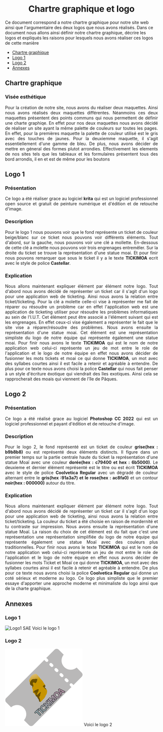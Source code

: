 ﻿# <center>Chartre graphique et logo</center>

Ce document correspond a notre chartre graphique pour notre site web ainsi que l'argumentaire des deux logos que nous avons réalisés. Dans ce document nous allons ainsi définir notre chartre graphique, décrire les logos et expliqués les raisons pour lesquels nous avons réaliser ces logos de cette manière

 - [Chartre graphique](#chartre-graphique)
 - [Logo 1](#logo-1)
 - [Logo 2](#logo-2)
 - [Annexes](#annexes)
## Chartre graphique 

### Visée esthétique
<div align=justify>Pour la création de notre site, nous avons du réaliser deux maquettes. Ainsi nous avons réalisés deux maquettes différentes. Néanmoins ces deux maquettes présentent des points communs qui nous permettent de définir une charte graphiqe. En effet pour nos deux maquettes nous avons décidé de réaliser un site ayant la même palette de couleurs sur toutes les pages. En effet, pour la premières maquette la palette de couleur utilisé est le gris avec des touches de jaunes. Pour la deuxiemme maquette, il s'agit essentiellement d'une gamme de bleu. De plus, nous avons décider de mettre en géneral des formes plutot arrondies. Effectivement les elements de nos sites tels que les tableaux et les formulaires présentent tous des bord arrondis, il en et est de même pour les boutons</div>

## Logo 1
### Présentation 

<div align=justify>Ce logo a été réaliser grace au logiciel <strong>krita</strong> qui est un logiciel professionnel open source et gratuit de peinture numérique et d'édition et de retouche d'image.</div>

### Description
<div align=justify>Pour le logo 1 nous pouvons voir que le fond représente un ticket de couleur beige/blanc sur ce ticket nous pouvons voir différents éléments. Tout d'abord, sur la gauche, nous pouvons voir une clé a mollette. En-dessous de cette clé a molette nous pouvons voir trois engrenages entremêler. Sur la droite du ticket se trouve la représentation d'une statue moai. Et pour finir nous pouvons remarquer que sous le ticket il y a le texte <strong>TICKIMOA</strong> ecrit avec le style de police <strong>Castellar</strong>.</div>

### Explication
<div align=justify>Nous allons maintenant expliquer élément par élément notre logo.
Tout d'abord nous avons décidé de représenter un ticket car il s'agit d'un logo pour une application web de ticketing. Ainsi nous avons la relation entre ticket/ticketing. Pour la clé a molette celle-ci vise à représenter me fait de réparer ou résoudre un problème car en effet l'application web est une application de ticketing utiliser pour résoudre les problèmes informatiques au sein de l'I.U.T. Cet élément peut être associé a l'élément suivant qui est les engrenages. En effet ceux-ci vise également a représenter le fait que le site vise a réparer/résoudre des problèmes. Nous avons ensuite la représentation d'une statue moai. Cet élément est une représentation simpliste du logo de notre équipe qui représente également une statue moai. Pour finir nous avons le texte <strong>TICKIMOA</strong> qui est le nom de notre application web celui-ci représente un jeu de mot entre le role de l'application et le logo de notre équipe en effet nous avons décider de fusionner les mots tickets et moai ce qui donne <strong>TICKIMOA</strong>, un mot avec des syllabes courtes ainsi il est facile a retenir et agréable à entendre. De plus pour ce texte nous avons choisi la police <strong>Castellar</strong> qui nous fait penser à un style d'écriture éxotique qui viendrait des îles exotiques. Ainsi cela se rapprocherait des moais qui viennent de l'île de Pâques.</div>

## Logo 2
### Présentation

<div align=justify>Ce logo a été réalisé grace au logiciel <strong>Photoshop CC 2022</strong> qui est un logiciel professionnel et payant d'édition et de retouche d'image.</div>

### Description
<div align=justify>Pour le logo 2, le fond représenté est un ticket de couleur <strong>grise(hex : b9b8b8)</strong> ou est représenté deux éléments distincts. Il figure dans un premier temps sur la partie centrale haute du ticket la représentation d'une statue Moaï avec une couleur <strong>dorée(hex : c79400 et hex : 6b5000)</strong>. Le deuxieme et dernier élément représenté est le titre ou est écrit <strong>TICKIMOA</strong> avec le style de police <strong>Coolvetica Regular</strong> avec un dégradé de couleur alternant entre le <strong>gris(hex :91a3a7) et le rose(hex : ac8fa0)</strong> et un contour <strong>noir(hex : 000000)</strong> autour du titre.</div>

### Explication
<div align=justify>Nous allons maintenant expliquer élément par élément notre logo.
Tout d'abord nous avons décidé de représenter un ticket car il s'agit d'un logo pour une application web de ticketing, ainsi nous avons la relation entre ticket/ticketing. La couleur du ticket a été choisie en raison de mordernité et tu contraste sur impression. Nous avons ensuite la représentation d'une statue Moaï. La raison du choix de cet élément est du fait que c'est une représentation une représentation simplifiée du logo de notre équipe qui représente également une statue Moaï avec des couleurs plus traditionnelles. Pour finir nous avons le texte <strong>TICKIMOA</strong> qui est le nom de notre application web celui-ci représente un jeu de mot entre le role de l'application et le logo de notre équipe en effet nous avons décider de fusionner les mots Ticket et Moaï ce qui donne <strong>TICKIMOA</strong>, un mot avec des syllabes courtes ainsi il est facile à retenir et agréable à entendre. De plus pour ce texte nous avons choisi la police <strong>Coolvetica Regular</strong> qui donne un coté sérieux et moderne au logo. Ce logo plus simpliste que le premier essaye d'apporter une approche moderne et minimaliste du logo ainsi que de la charte graphique.</div>

## Annexes
### Logo 1
![Logo1 SAE](https://github.com/BluenessDev/SAE3.01_Dev/assets/132565766/38cad6b9-6b06-4adb-95dc-04ffe09454f3)
Voici le logo 1

### Logo 2
![Logo2 SAE](https://github.com/BluenessDev/SAE3.01_Dev/blob/main/Documentation/Logo/logo2%20SAE.png)
Voici le logo 2
